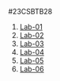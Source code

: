 #23CSBTB28
1. <a href ="https://github.com/2303A52504/23CSBTB28/blob/main/2303a51426%5Blab_1%5D.ipynb">Lab-01</a>
2. <a href ="https://github.com/2303A52504/23CSBTB28/blob/main/LAB_2_(2303A51426).ipynb">Lab-02</a>
3. <a href = "https://github.com/2303A52504/23CSBTB28/blob/main/2303A51426_%5BLab_03%5D.ipynb">Lab-03</a>
4. <a href ="https://github.com/2303A52504/23CSBTB28/blob/main/2303A51426%5BLab_4%5D.ipynb">Lab-04</a>
5. <a href = "https://github.com/2303A52504/23CSBTB28/blob/main/2303A51426_%5BLab_5%5D_.ipynb">Lab-05</a>
6. <a href = "https://github.com/2303A52504/23CSBTB28/blob/main/2303A51426_%5BLab_06%5D.ipynb">Lab-06</a>
